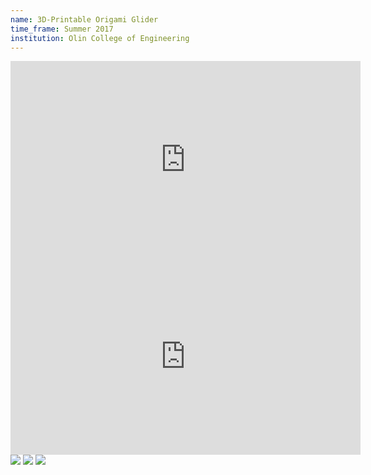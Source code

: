 ```yaml
---
name: 3D-Printable Origami Glider
time_frame: Summer 2017
institution: Olin College of Engineering
---
```

<div class="video">
<iframe width="560" height="315" src="https://www.youtube.com/embed/9tIrHuO95cY?rel=0" frameborder="0" allow="accelerometer; autoplay; encrypted-media; gyroscope; picture-in-picture" allowfullscreen></iframe>
</div>

<div class="video">
<iframe width="560" height="315" src="https://www.youtube.com/embed/4427vN_ORGQ?rel=0" frameborder="0" allow="accelerometer; autoplay; encrypted-media; gyroscope; picture-in-picture" allowfullscreen></iframe>
</div>

<div class="oohbaby">
  <a target="_blank" href="/imgs/origami_folded.JPG"><img class="triplet" src="/imgs/origami_folded.JPG"></a>
  <a target="_blank" href="/imgs/origami_hercules3.png"><img class="triplet" src="/imgs/origami_hercules3.png"></a>
  <a target="_blank" href="/imgs/origami_print.jpg"><img class="triplet" src="/imgs/origami_print.jpg"></a>
</div>
